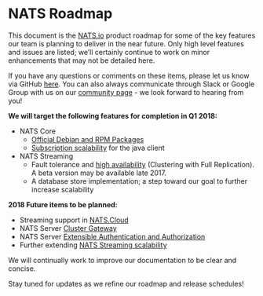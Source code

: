# NATS Roadmap

This document is the [NATS.io](https://nats.io/) product roadmap for some of the key features our team is planning to deliver in the near future.  Only high level features and issues are listed; we’ll certainly continue to work on minor enhancements that may not be detailed here.

If you have any questions or comments on these items, please let us know via GitHub [here](https://github.com/nats-io/roadmap/issues/new).  You can also always communicate through Slack or Google Group with us on our [community page](https://www.nats.io/community) - we look forward to hearing from you!

__We will target the following features for completion in Q1 2018:__
* NATS Core
    * [Official Debian and RPM Packages](https://github.com/nats-io/gnatsd/issues/404)
    * [Subscription scalability](https://github.com/nats-io/java-nats/issues/114) for the java client
* NATS Streaming
    * Fault tolerance and [high availability](https://github.com/nats-io/nats-streaming-server/issues/316) (Clustering with Full Replication).  A beta version may be available late 2017.
    * A database store implementation; a step toward our goal to further increase scalability

__2018 Future items to be planned:__
* Streaming support in [NATS.Cloud](https://www.nats.cloud/)
* NATS Server [Cluster Gateway](https://github.com/nats-io/gnatsd/issues/452)
* NATS Server [Extensible Authentication and Authorization](https://github.com/nats-io/gnatsd/issues/434)
* Further extending [NATS Streaming scalability](https://github.com/nats-io/nats-streaming-server/issues/168)

We will continually work to improve our documentation to be clear and concise.

Stay tuned for updates as we refine our roadmap and release schedules!
